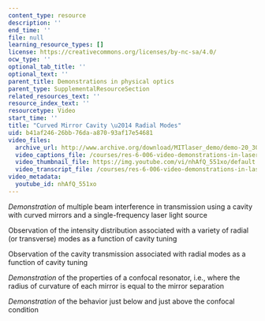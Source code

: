 ```yaml
---
content_type: resource
description: ''
end_time: ''
file: null
learning_resource_types: []
license: https://creativecommons.org/licenses/by-nc-sa/4.0/
ocw_type: ''
optional_tab_title: ''
optional_text: ''
parent_title: Demonstrations in physical optics
parent_type: SupplementalResourceSection
related_resources_text: ''
resource_index_text: ''
resourcetype: Video
start_time: ''
title: "Curved Mirror Cavity \u2014 Radial Modes"
uid: b41af246-26bb-76da-a870-93af17e54681
video_files:
  archive_url: http://www.archive.org/download/MITlaser_demo/demo-20_300k.mp4
  video_captions_file: /courses/res-6-006-video-demonstrations-in-lasers-and-optics-spring-2008/e9c3569aec6156e594ca521a84d8c0fe_nhAfQ_551xo.vtt
  video_thumbnail_file: https://img.youtube.com/vi/nhAfQ_551xo/default.jpg
  video_transcript_file: /courses/res-6-006-video-demonstrations-in-lasers-and-optics-spring-2008/b73683a32393b7d6ee0f02b8ebf5dfa4_nhAfQ_551xo.pdf
video_metadata:
  youtube_id: nhAfQ_551xo
---
```


_Demonstration_ of multiple beam interference in transmission using a cavity with curved mirrors and a single-frequency laser light source

Observation of the intensity distribution associated with a variety of radial (or transverse) modes as a function of cavity tuning

Observation of the cavity transmission associated with radial modes as a function of cavity tuning

_Demonstration_ of the properties of a confocal resonator, i.e., where the radius of curvature of each mirror is equal to the mirror separation

_Demonstration_ of the behavior just below and just above the confocal condition

